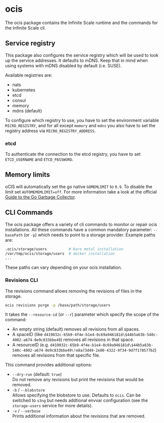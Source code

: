 # ocis

The ocis package contains the Infinite Scale runtime and the commands for the Infinite Scale cli.

## Service registry

This package also configures the service registry which will be used to look up the service addresses. It defaults to mDNS. Keep that in mind when using systems with mDNS disabled by default (i.e. SUSE).

Available registries are:

-   nats
-   kubernetes
-   etcd
-   consul
-   memory
-   mdns (default)

To configure which registry to use, you have to set the environment variable `MICRO_REGISTRY`, and for all except `memory` and `mdns` you also have to set the registry address via `MICRO_REGISTRY_ADDRESS`.

### etcd

To authenticate the connection to the etcd registry, you have to set `ETCD_USERNAME` and `ETCD_PASSWORD`.

## Memory limits

oCIS will automatically set the go native `GOMEMLIMIT` to `0.9`. To disable the limit set `AUTOMEMEMLIMIT=off`. For more information take a look at the official [Guide to the Go Garbage Collector](https://go.dev/doc/gc-guide).

## CLI Commands

The ocis package offers a variety of cli commands to monitor or repair ocis installations. All these commands have a common mandatory parameter: `--basePath` (or `-p`) which needs to point to a storage provider. Example paths are:

```bash
.ocis/storage/users          # bare metal installation
/var/tmp/ocis/storage/users  # docker installation
...
```

These paths can vary depending on your ocis installation.

### Revisions CLI

The revisions command allows removing the revisions of files in the storage.

```bash
ocis revisions purge -p /base/path/storage/users
```

It takes the `--resource-id` (or `--r`) parameter which specify the scope of the command:

* An empty string (default) removes all revisions from all spaces.
* A spaceID (like `d419032c-65b9-4f4e-b1e4-0c69a946181d\$44b5a63b-540c-4002-a674-0e9c833bbe49`) removes all revisions in that space.
* A resourceID (e.g. `d419032c-65b9-4f4e-b1e4-0c69a946181d\$44b5a63b-540c-4002-a674-0e9c833bbe49\!e8a73d49-2e00-4322-9f34-9d7f178577b2`) removes all revisions from that specific file.

This command provides additional options:

* `--dry-run` (default: `true`)\
Do not remove any revisions but print the revisions that would be removed.
* `-b` / `--blobstore`\
Allows specifying the blobstore to use. Defaults to `ocis`. Can be switched to `s3ng` but needs addtional envvar configuration (see the `storage-users` service for more details).
* `-v` / `--verbose`\
Prints additional information about the revisions that are removed.

